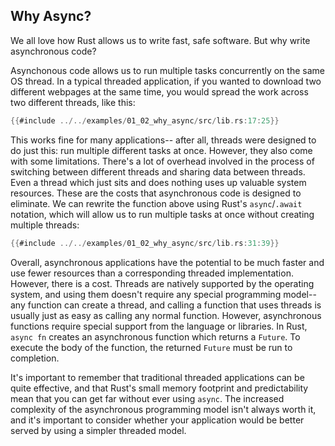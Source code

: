 ## Why Async?

We all love how Rust allows us to write fast, safe software. But why write
asynchronous code?

Asynchonous code allows us to run multiple tasks concurrently on the same OS
thread. In a typical threaded application, if you wanted to download two
different webpages at the same time, you would spread the work across two
different threads, like this:

```rust
{{#include ../../examples/01_02_why_async/src/lib.rs:17:25}}
```

This works fine for many applications-- after all, threads were designed
to do just this: run multiple different tasks at once. However, they also
come with some limitations. There's a lot of overhead involved in the
process of switching between different threads and sharing data between
threads. Even a thread which just sits and does nothing uses up valuable
system resources. These are the costs that asynchronous code is designed
to eliminate. We can rewrite the function above using Rust's
`async`/`.await` notation, which will allow us to run multiple tasks at
once without creating multiple threads:

```rust
{{#include ../../examples/01_02_why_async/src/lib.rs:31:39}}
```

Overall, asynchronous applications have the potential to be much faster and
use fewer resources than a corresponding threaded implementation. However,
there is a cost. Threads are natively supported by the operating system,
and using them doesn't require any special programming model-- any function
can create a thread, and calling a function that uses threads is usually
just as easy as calling any normal function. However, asynchronous functions
require special support from the language or libraries.
In Rust, `async fn` creates an asynchronous function which returns a `Future`.
To execute the body of the function, the returned `Future` must be run to
completion.

It's important to remember that traditional threaded applications can be quite
effective, and that Rust's small memory footprint and predictability mean that
you can get far without ever using `async`. The increased complexity of the
asynchronous programming model isn't always worth it, and it's important to
consider whether your application would be better served by using a simpler
threaded model.

